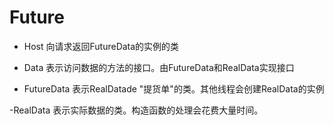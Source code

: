 # Future 
- Host
向请求返回FutureData的实例的类

- Data
表示访问数据的方法的接口。由FutureData和RealData实现接口

- FutureData
表示RealDatade "提货单"的类。其他线程会创建RealData的实例

-RealData
表示实际数据的类。构造函数的处理会花费大量时间。
